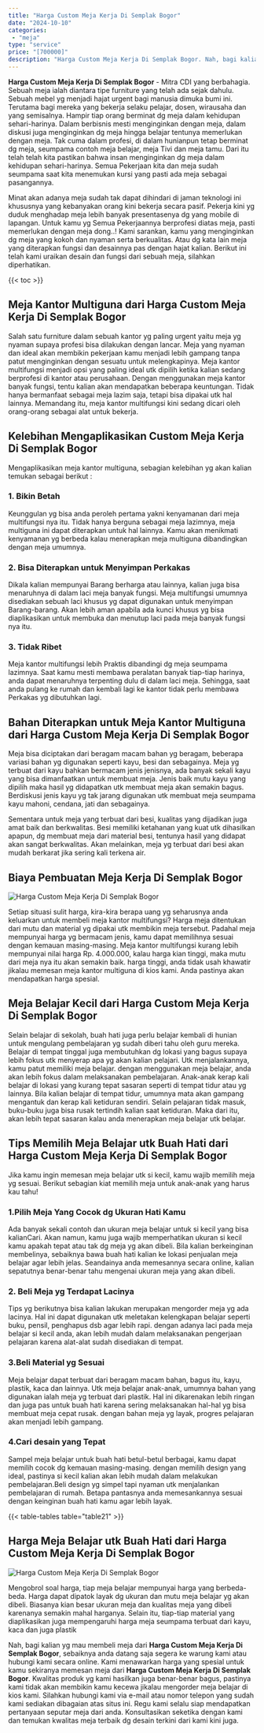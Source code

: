 ```yaml
---
title: "Harga Custom Meja Kerja Di Semplak Bogor"
date: "2024-10-10"
categories:
 - "meja"
type: "service"
price: "[700000]"
description: "Harga Custom Meja Kerja Di Semplak Bogor. Nah, bagi kalian yg mau membeli meja dari **Harga Custom Meja Kerja Di Semplak Bogor**, sebaiknya anda datang saja..."
---
```


**Harga Custom Meja Kerja Di Semplak Bogor** - Mitra CDI yang berbahagia. Sebuah meja ialah diantara tipe furniture yang telah ada sejak dahulu. Sebuah mebel yg menjadi hajat urgent bagi manusia dimuka bumi ini. Terutama bagi mereka yang bekerja selaku pelajar, dosen, wirausaha dan yang semisalnya. Hampir tiap orang berminat dg meja dalam kehidupan sehari-harinya. Dalam berbisnis mesti menginginkan dengan meja, dalam diskusi juga menginginkan dg meja hingga belajar tentunya memerlukan dengan meja. Tak cuma dalam profesi, di dalam hunianpun tetap berminat dg meja, seumpama contoh meja belajar, meja Tivi dan meja tamu. Dari itu telah telah kita pastikan bahwa insan menginginkan dg meja dalam kehidupan sehari-harinya. Semua Pekerjaan kita dan meja sudah seumpama saat kita menemukan kursi yang pasti ada meja sebagai pasangannya.

Minat akan adanya meja sudah tak dapat dihindari di jaman teknologi ini khususnya yang kebanyakan orang kini bekerja secara pasif. Pekerja kini yg duduk menghadap meja lebih banyak presentasenya dg yang mobile di lapangan. Untuk kamu yg Semua Pekerjaannya berprofesi diatas meja, pasti memerlukan dengan meja dong..! Kami sarankan, kamu yang menginginkan dg meja yang kokoh dan nyaman serta berkualitas. Atau dg kata lain meja yang diterapkan fungsi dan desainnya pas dengan hajat kalian. Berikut ini telah kami uraikan desain dan fungsi dari sebuah meja, silahkan diperhatikan.

{{< toc >}}

## Meja Kantor Multiguna dari Harga Custom Meja Kerja Di Semplak Bogor

Salah satu furniture dalam sebuah kantor yg paling urgent yaitu meja yg nyaman supaya profesi bisa dilakukan dengan lancar. Meja yang nyaman dan ideal akan membikin pekerjaan kamu menjadi lebih gampang tanpa patut menginginkan dengan sesuatu untuk melengkapinya. Meja kantor multifungsi menjadi opsi yang paling ideal utk dipilih ketika kalian sedang berprofesi di kantor atau perusahaan. Dengan menggunakan meja kantor banyak fungsi, tentu kalian akan mendapatkan beberapa keuntungan. Tidak hanya bermanfaat sebagai meja lazim saja, tetapi bisa dipakai utk hal lainnya. Memandang itu, meja kantor multifungsi kini sedang dicari oleh orang-orang sebagai alat untuk bekerja.

## Kelebihan Mengaplikasikan Custom Meja Kerja Di Semplak Bogor

Mengaplikasikan meja kantor multiguna, sebagian kelebihan yg akan kalian temukan sebagai berikut :

### 1\. Bikin Betah

Keunggulan yg bisa anda peroleh pertama yakni kenyamanan dari meja multifungsi nya itu. Tidak hanya berguna sebagai meja lazimnya, meja multiguna ini dapat diterapkan untuk hal lainnya. Kamu akan menikmati kenyamanan yg berbeda kalau menerapkan meja multiguna dibandingkan dengan meja umumnya.

### 2\. Bisa Diterapkan untuk Menyimpan Perkakas

Dikala kalian mempunyai Barang berharga atau lainnya, kalian juga bisa menaruhnya di dalam laci meja banyak fungsi. Meja multifungsi umumnya disediakan sebuah laci khusus yg dapat digunakan untuk menyimpan Barang-barang. Akan lebih aman apabila ada kunci khusus yg bisa diaplikasikan untuk membuka dan menutup laci pada meja banyak fungsi nya itu.

### 3\. Tidak Ribet

Meja kantor multifungsi lebih Praktis dibandingi dg meja seumpama lazimnya. Saat kamu mesti membawa peralatan banyak tiap-tiap harinya, anda dapat menaruhnya terpenting dulu di dalam laci meja. Sehingga, saat anda pulang ke rumah dan kembali lagi ke kantor tidak perlu membawa Perkakas yg dibutuhkan lagi.

## Bahan Diterapkan untuk Meja Kantor Multiguna dari Harga Custom Meja Kerja Di Semplak Bogor

Meja bisa diciptakan dari beragam macam bahan yg beragam, beberapa variasi bahan yg digunakan seperti kayu, besi dan sebagainya. Meja yg terbuat dari kayu bahkan bermacam jenis jenisnya, ada banyak sekali kayu yang bisa dimanfaatkan untuk membuat meja. Jenis baik mutu kayu yang dipilih maka hasil yg didapatkan utk membuat meja akan semakin bagus. Berdiskusi jenis kayu yg tak jarang digunakan utk membuat meja seumpama kayu mahoni, cendana, jati dan sebagainya.

Sementara untuk meja yang terbuat dari besi, kualitas yang dijadikan juga amat baik dan berkwalitas. Besi memiliki ketahanan yang kuat utk dihasilkan apapun, dg membuat meja dari material besi, tentunya hasil yang didapat akan sangat berkwalitas. Akan melainkan, meja yg terbuat dari besi akan mudah berkarat jika sering kali terkena air.

## Biaya Pembuatan Meja Kerja Di Semplak Bogor

![Harga Custom Meja Kerja Di Semplak Bogor](/images/meja/meja-dewasa-004.jpg)

Setiap situasi sulit harga, kira-kira berapa uang yg seharusnya anda keluarkan untuk membeli meja kantor multifungsi? Harga meja ditentukan dari mutu dan material yg dipakai utk membikin meja tersebut. Padahal meja mempunyai harga yg bermacam jenis, kamu dapat memilihnya sesuai dengan kemauan masing-masing. Meja kantor multifungsi kurang lebih mempunyai nilai harga Rp. 4.000.000, kalau harga kian tinggi, maka mutu dari meja nya itu akan semakin baik. harga tinggi, anda tidak usah khawatir jikalau memesan meja kantor multiguna di kios kami. Anda pastinya akan mendapatkan harga spesial.

## Meja Belajar Kecil dari Harga Custom Meja Kerja Di Semplak Bogor

Selain belajar di sekolah, buah hati juga perlu belajar kembali di hunian untuk mengulang pembelajaran yg sudah diberi tahu oleh guru mereka. Belajar di tempat tinggal juga membutuhkan dg lokasi yang bagus supaya lebih fokus utk menyerap apa yg akan kalian pelajari. Utk menjalankannya, kamu patut memiliki meja belajar. dengan menggunakan meja belajar, anda akan lebih fokus dalam melaksanakan pembelajaran. Anak-anak kerap kali belajar di lokasi yang kurang tepat sasaran seperti di tempat tidur atau yg lainnya. Bila kalian belajar di tempat tidur, umumnya mata akan gampang mengantuk dan kerap kali ketiduran sendiri. Selain pelajaran tidak masuk, buku-buku juga bisa rusak tertindih kalian saat ketiduran. Maka dari itu, akan lebih tepat sasaran kalau anda menerapkan meja belajar utk belajar.

## Tips Memilih Meja Belajar utk Buah Hati dari Harga Custom Meja Kerja Di Semplak Bogor

Jika kamu ingin memesan meja belajar utk si kecil, kamu wajib memilih meja yg sesuai. Berikut sebagian kiat memilih meja untuk anak-anak yang harus kau tahu!

### 1.Pilih Meja Yang Cocok dg Ukuran Hati Kamu

Ada banyak sekali contoh dan ukuran meja belajar untuk si kecil yang bisa kalianCari. Akan namun, kamu juga wajib memperhatikan ukuran si kecil kamu apakah tepat atau tak dg meja yg akan dibeli. Bila kalian berkeinginan membelinya, sebaiknya bawa buah hati kalian ke lokasi penjualan meja belajar agar lebih jelas. Seandainya anda memesannya secara online, kalian sepatutnya benar-benar tahu mengenai ukuran meja yang akan dibeli.

### 2\. Beli Meja yg Terdapat Lacinya

Tips yg berikutnya bisa kalian lakukan merupakan mengorder meja yg ada lacinya. Hal ini dapat digunakan utk meletakan kelengkapan belajar seperti buku, pensil, penghapus dsb agar lebih rapi. dengan adanya laci pada meja belajar si kecil anda, akan lebih mudah dalam melaksanakan pengerjaan pelajaran karena alat-alat sudah disediakan di tempat.

### 3.Beli Material yg Sesuai

Meja belajar dapat terbuat dari beragam macam bahan, bagus itu, kayu, plastik, kaca dan lainnya. Utk meja belajar anak-anak, umumnya bahan yang digunakan ialah meja yg terbuat dari plastik. Hal ini dikarenakan lebih ringan dan juga pas untuk buah hati karena sering melaksanakan hal-hal yg bisa membuat meja cepat rusak. dengan bahan meja yg layak, progres pelajaran akan menjadi lebih gampang.

### 4.Cari desain yang Tepat

Sampel meja belajar untuk buah hati betul-betul berbagai, kamu dapat memilih cocok dg kemauan masing-masing. dengan memilih design yang ideal, pastinya si kecil kalian akan lebih mudah dalam melakukan pembelajaran.Beli design yg simpel tapi nyaman utk menjalankan pembelajaran di rumah. Betapa pantasnya anda memesankannya sesuai dengan keinginan buah hati kamu agar lebih layak.

{{< table-tables table="table21" >}}

## Harga Meja Belajar utk Buah Hati dari Harga Custom Meja Kerja Di Semplak Bogor

![Harga Custom Meja Kerja Di Semplak Bogor](/images/meja/meja-anak-009.jpg)

Mengobrol soal harga, tiap meja belajar mempunyai harga yang berbeda-beda. Harga dapat dipatok layak dg ukuran dan mutu meja belajar yg akan dibeli. Biasanya kian besar ukuran meja dan kualitas meja yang dibeli karenanya semakin mahal harganya. Selain itu, tiap-tiap material yang diaplikasikan juga mempengaruhi harga meja seumpama terbuat dari kayu, kaca dan juga plastik

Nah, bagi kalian yg mau membeli meja dari **Harga Custom Meja Kerja Di Semplak Bogor**, sebaiknya anda datang saja segera ke warung kami atau hubungi kami secara online. Kami menawarkan harga yang spesial untuk kamu sekiranya memesan meja dari **Harga Custom Meja Kerja Di Semplak Bogor**. Kwalitas produk yg kami hasilkan juga benar-benar bagus, pastinya kami tidak akan membikin kamu kecewa jikalau mengorder meja belajar di kios kami. Silahkan hubungi kami via e-mail atau nomor telepon yang sudah kami sediakan dibagaian atas situs ini. Regu kami selalu siap mendapatkan pertanyaan seputar meja dari anda. Konsultasikan seketika dengan kami dan temukan kwalitas meja terbaik dg desain terkini dari kami kini juga.
